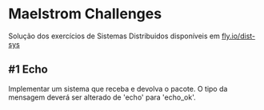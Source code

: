 # Maelstrom Challenges
Solução dos exercícios de Sistemas Distribuidos disponíveis em [fly.io/dist-sys](https://fly.io/dist-sys/)

## #1 Echo
Implementar um sistema que receba e devolva o pacote. O tipo da mensagem deverá ser alterado de 'echo' para 'echo_ok'.


